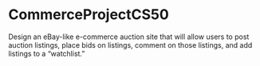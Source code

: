 # CommerceProjectCS50
Design an eBay-like e-commerce auction site that will allow users to post auction listings, place bids on listings, comment on those listings, and add listings to a “watchlist.”
